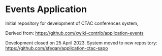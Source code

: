 # Events Application

Initial repository for development of CTAC conferences system,

Derived from: https://github.com/xwiki-contrib/application-events

Development closed on 25 April 2023. System moved to new repository: https://github.com/sfegan/application-ctac-sapo
